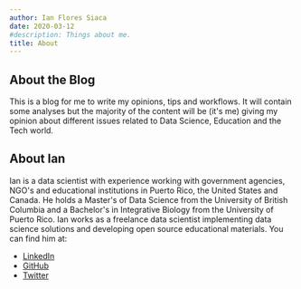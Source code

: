 ```yaml
---
author: Ian Flores Siaca
date: 2020-03-12
#description: Things about me.
title: About
---
```


## About the Blog

This is a blog for me to write my opinions, tips and workflows. It will contain some analyses but the majority of the content will be (it's me) giving my opinion about different issues related to Data Science, Education and the Tech world.

## About Ian

Ian is a data scientist with experience working with government agencies, NGO's and educational institutions in Puerto Rico, the United States and Canada. He holds a Master's of Data Science from the University of British Columbia and a Bachelor's in Integrative Biology from the University of Puerto Rico. Ian works as a freelance data scientist implementing data science solutions and developing open source educational materials. You can find him at:

- [LinkedIn](https://linkedin.com/in/ian-flores-siaca)
- [GitHub](https://github.com/ian-flores)
- [Twitter](https://twitter.com/iflores_siaca)
